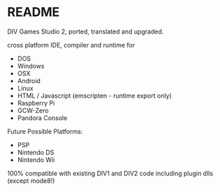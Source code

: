 # README #

DIV Games Studio 2, ported, translated and upgraded. 

cross platform IDE, compiler and runtime for

* DOS
* Windows
* OSX
* Android
* Linux
* HTML / Javascript (emscripten - runtime export only)
* Raspberry Pi
* GCW-Zero
* Pandora Console


Future Possible Platforms:

* PSP
* Nintendo DS
* Nintendo Wii

100% compatible with existing DIV1 and DIV2 code including plugin dlls (except mode8!)
